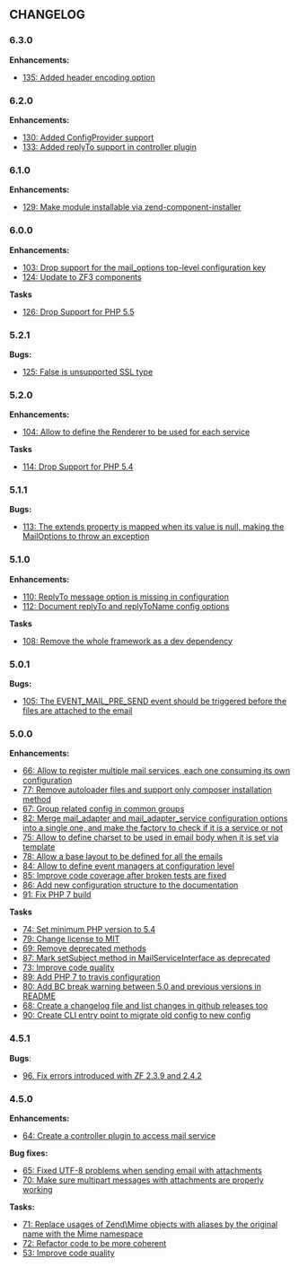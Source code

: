 ## CHANGELOG

### 6.3.0

**Enhancements:**

* [135: Added header encoding option](https://github.com/acelaya/ZF2-AcMailer/pull/135)

### 6.2.0

**Enhancements:**

* [130: Added ConfigProvider support](https://github.com/acelaya/ZF2-AcMailer/pull/130)
* [133: Added replyTo support in controller plugin](https://github.com/acelaya/ZF2-AcMailer/pull/133)

### 6.1.0

**Enhancements:**

* [129: Make module installable via zend-component-installer](https://github.com/acelaya/ZF2-AcMailer/pull/129)

### 6.0.0

**Enhancements:**

* [103: Drop support for the mail_options top-level configuration key](https://github.com/acelaya/ZF2-AcMailer/issues/103)
* [124: Update to ZF3 components](https://github.com/acelaya/ZF2-AcMailer/issues/124)

**Tasks**

* [126: Drop Support for PHP 5.5](https://github.com/acelaya/ZF2-AcMailer/issues/126)

### 5.2.1

**Bugs:**

* [125: False is unsupported SSL type](https://github.com/acelaya/ZF2-AcMailer/issues/125)

### 5.2.0

**Enhancements:**

* [104: Allow to define the Renderer to be used for each service](https://github.com/acelaya/ZF2-AcMailer/issues/104)

**Tasks**

* [114: Drop Support for PHP 5.4](https://github.com/acelaya/ZF2-AcMailer/issues/114)

### 5.1.1

**Bugs:**

* [113: The extends property is mapped when its value is null, making the MailOptions to throw an exception](https://github.com/acelaya/ZF2-AcMailer/issues/113)

### 5.1.0

**Enhancements:**

* [110: ReplyTo message option is missing in configuration](https://github.com/acelaya/ZF2-AcMailer/issues/110)
* [112: Document replyTo and replyToName config options](https://github.com/acelaya/ZF2-AcMailer/issues/112)

**Tasks**

* [108: Remove the whole framework as a dev dependency](https://github.com/acelaya/ZF2-AcMailer/issues/108)

### 5.0.1

**Bugs:**

* [105: The EVENT_MAIL_PRE_SEND event should be triggered before the files are attached to the email](https://github.com/acelaya/ZF2-AcMailer/issues/105)

### 5.0.0

**Enhancements:**

* [66: Allow to register multiple mail services, each one consuming its own configuration](https://github.com/acelaya/ZF2-AcMailer/issues/66)
* [77: Remove autoloader files and support only composer installation method](https://github.com/acelaya/ZF2-AcMailer/issues/77)
* [67: Group related config in common groups](https://github.com/acelaya/ZF2-AcMailer/issues/67)
* [82: Merge mail_adapter and mail_adapter_service configuration options into a single one, and make the factory to check if it is a service or not](https://github.com/acelaya/ZF2-AcMailer/issues/82)
* [75: Allow to define charset to be used in email body when it is set via template](https://github.com/acelaya/ZF2-AcMailer/issues/75)
* [78: Allow a base layout to be defined for all the emails](https://github.com/acelaya/ZF2-AcMailer/issues/78)
* [84: Allow to define event managers at configuration level](https://github.com/acelaya/ZF2-AcMailer/issues/84)
* [85: Improve code coverage after broken tests are fixed](https://github.com/acelaya/ZF2-AcMailer/issues/85)
* [86: Add new configuration structure to the documentation](https://github.com/acelaya/ZF2-AcMailer/issues/86)
* [91: Fix PHP 7 build](https://github.com/acelaya/ZF2-AcMailer/issues/91)

**Tasks**

* [74: Set minimum PHP version to 5.4](https://github.com/acelaya/ZF2-AcMailer/issues/74)
* [79: Change license to MIT](https://github.com/acelaya/ZF2-AcMailer/issues/79)
* [69: Remove deprecated methods](https://github.com/acelaya/ZF2-AcMailer/issues/69)
* [87: Mark setSubject method in MailServiceInterface as deprecated](https://github.com/acelaya/ZF2-AcMailer/issues/87)
* [73: Improve code quality](https://github.com/acelaya/ZF2-AcMailer/issues/73)
* [89: Add PHP 7 to travis configuration](https://github.com/acelaya/ZF2-AcMailer/issues/89)
* [80: Add BC break warning between 5.0 and previous versions in README](https://github.com/acelaya/ZF2-AcMailer/issues/80)
* [68: Create a changelog file and list changes in github releases too](https://github.com/acelaya/ZF2-AcMailer/issues/68)
* [90: Create CLI entry point to migrate old config to new config](https://github.com/acelaya/ZF2-AcMailer/issues/90)

### 4.5.1

**Bugs**:

* [96. Fix errors introduced with ZF 2.3.9 and 2.4.2](https://github.com/acelaya/ZF2-AcMailer/issues/97)

### 4.5.0

**Enhancements:**

* [64: Create a controller plugin to access mail service](https://github.com/acelaya/ZF2-AcMailer/issues/64)

**Bug fixes:**

* [65: Fixed UTF-8 problems when sending email with attachments](https://github.com/acelaya/ZF2-AcMailer/issues/65)
* [70: Make sure multipart messages with attachments are properly working](https://github.com/acelaya/ZF2-AcMailer/issues/70)

**Tasks:**

* [71: Replace usages of Zend\Mime objects with aliases by the original name with the Mime namespace](https://github.com/acelaya/ZF2-AcMailer/issues/71)
* [72: Refactor code to be more coherent](https://github.com/acelaya/ZF2-AcMailer/issues/72)
* [53: Improve code quality](https://github.com/acelaya/ZF2-AcMailer/issues/53)

